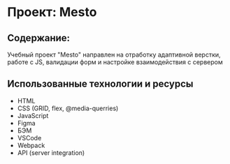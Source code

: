 # Проект: Mesto

## Содержание:

Учебный проект "Mesto" направлен на отработку адаптивной верстки, работе с JS, валидации форм и настройке взаимодействия с сервером

## Использованные технологии и ресурсы
* HTML
* CSS (GRID, flex, @media-querries)
* JavaScript
* Figma
* БЭМ
* VSCode
* Webpack
* API (server integration)

